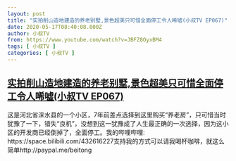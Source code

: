 ```yaml
---
layout: post
title: "实拍削山造地建造的养老别墅,景色超美只可惜全面停工令人唏嘘(小叔TV EP067)"
date: 2020-05-17T08:40:08.000Z
author: 小叔TV
from: https://www.youtube.com/watch?v=JBFZ8OyxBM4
tags: [ 小叔TV ]
categories: [ 小叔TV ]
---
```

<!--1589704808000-->
[实拍削山造地建造的养老别墅,景色超美只可惜全面停工令人唏嘘(小叔TV EP067)](https://www.youtube.com/watch?v=JBFZ8OyxBM4)
------

<div>
这是河北省涞水县的一个小区，7年前差点选择到这里购买“养老房”，只可惜当时犹豫了一下，错失“良机”，没想到这一犹豫成了人生最正确的一次选择，因为这小区的开发商已经倒掉了，全面停工。我的哔哩哔哩: https://space.bilibili.com/432616227支持我的方式可以请我喝杯咖啡，就这么简单http://paypal.me/beitong
</div>
